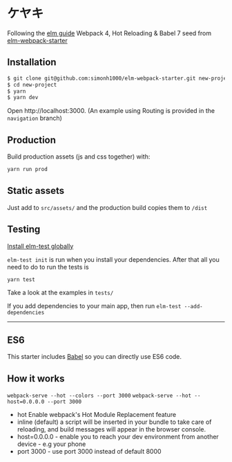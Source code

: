 # ケヤキ

Following the [elm guide](https://guide.elm-lang.org)
Webpack 4, Hot Reloading & Babel 7 seed from [elm-webpack-starter](https://github.com/simonh1000/elm-webpack-starter)

## Installation

```sh
$ git clone git@github.com:simonh1000/elm-webpack-starter.git new-project
$ cd new-project
$ yarn
$ yarn dev
 ```

Open http://localhost:3000.
(An example using Routing is provided in the `navigation` branch)

## Production

Build production assets (js and css together) with:

```sh
yarn run prod
```

## Static assets

Just add to `src/assets/` and the production build copies them to `/dist`

## Testing

[Install elm-test globally](https://github.com/elm-community/elm-test#running-tests-locally)

`elm-test init` is run when you install your dependencies. After that all you need to do to run the tests is

```
yarn test
```

Take a look at the examples in `tests/`

If you add dependencies to your main app, then run `elm-test --add-dependencies`

<!-- I have also added [elm-verify-examples](https://github.com/stoeffel/elm-verify-examples) and provided an example in the definition of `add1` in App.elm. -->

<hr />

## ES6

This starter includes [Babel](https://babeljs.io/) so you can directly use ES6 code.

 ## How it works

 `webpack-serve --hot --colors --port 3000`
 `webpack-serve --hot --host=0.0.0.0 --port 3000`

  - hot Enable webpack's Hot Module Replacement feature
  - inline (default) a script will be inserted in your bundle to take care of reloading, and build messages will appear in the browser console.
  - host=0.0.0.0 - enable you to reach your dev environment from another device - e.g  your phone
  - port 3000 - use port 3000 instead of default 8000
